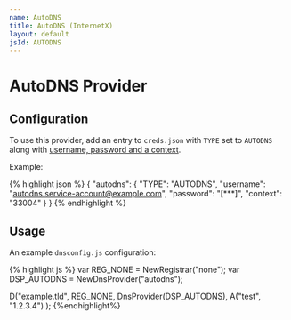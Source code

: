 ```yaml
---
name: AutoDNS
title: AutoDNS (InternetX)
layout: default
jsId: AUTODNS
---
```


# AutoDNS Provider

## Configuration

To use this provider, add an entry to `creds.json` with `TYPE` set to `AUTODNS` along with
[username, password and a context](https://help.internetx.com/display/APIXMLEN/Authentication#Authentication-AuthenticationviaCredentials(username/password/context)).

Example:

{% highlight json %}
{
  "autodns": {
    "TYPE": "AUTODNS",
    "username": "autodns.service-account@example.com",
    "password": "[***]",
    "context": "33004"
  }
}
{% endhighlight %}

## Usage

An example `dnsconfig.js` configuration:

{% highlight js %}
var REG_NONE = NewRegistrar("none");
var DSP_AUTODNS = NewDnsProvider("autodns");

D("example.tld", REG_NONE, DnsProvider(DSP_AUTODNS),
    A("test", "1.2.3.4")
);
{%endhighlight%}
